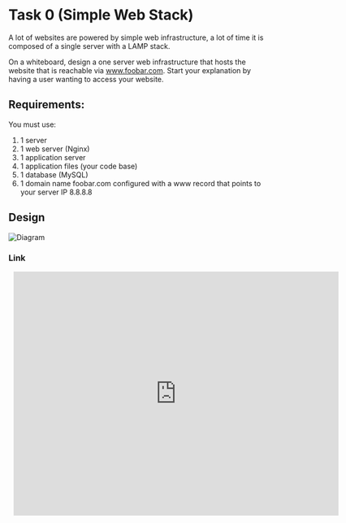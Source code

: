 # Task 0 (Simple Web Stack)

A lot of websites are powered by simple web infrastructure, a lot of time it is composed of a single server with a LAMP stack.

On a whiteboard, design a one server web infrastructure that hosts the website that is reachable via www.foobar.com. Start your explanation by having a user wanting to access your website.

## Requirements:

You must use:
1. 1 server
2. 1 web server (Nginx)
3. 1 application server
4. 1 application files (your code base)
5. 1 database (MySQL)
6. 1 domain name foobar.com configured with a www record that points to your server IP 8.8.8.8

## Design

![Diagram](https://i.pinimg.com/originals/7b/0d/8d/7b0d8d95d0261fad8f44b87fbee07fc2.jpg)

### Link

<div style="width: 640px; height: 480px; margin: 10px; position: relative;"><iframe allowfullscreen frameborder="0" style="width:640px; height:480px" src="https://lucid.app/documents/embedded/48654af3-f1b7-4e84-a9ac-f2d2f974f7bf" id="hkje0I1b~vU2"></iframe></div>
